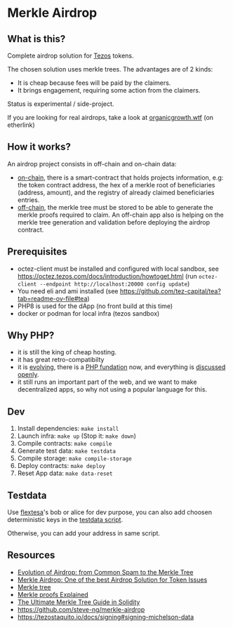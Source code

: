 # Merkle Airdrop

## What is this?

Complete airdrop solution for [Tezos](https://tezos.com/) tokens.

The chosen solution uses merkle trees.
The advantages are of 2 kinds:

- It is cheap because fees will be paid by the claimers.
- It brings engagement, requiring some action from the claimers.

Status is experimental / side-project.

If you are looking for real airdrops, take a look at [organicgrowth.wtf](https://www.organicgrowth.wtf) 
(on etherlink)

## How it works?

An airdrop project consists in off-chain and on-chain data:
- [on-chain](./contracts), there is a smart-contract that holds projects information, e.g: the token contract address,
the hex of a merkle root of beneficiaries (address, amount), and the registry of already claimed beneficiaries entries.
- [off-chain](./app), the merkle tree must be stored to be able to generate the merkle proofs required to claim.
An off-chain app also is helping on the merkle tree generation and validation before deploying the airdrop contract.

## Prerequisites

- octez-client must be installed and configured with local sandbox, see https://octez.tezos.com/docs/introduction/howtoget.html 
    (run `octez-client --endpoint http://localhost:20000 config update`)
- You need eli and ami installed (see https://github.com/tez-capital/tea?tab=readme-ov-file#tea)
- PHP8 is used for the dApp (no front build at this time)
- docker or podman for local infra (tezos sandbox)

## Why PHP?

- it is still the king of cheap hosting.
- it has great retro-compatibilty
- it is [evolving](https://php.watch), there is a [PHP fundation](https://thephp.foundation/) now, and everything is [discussed openly](https://php.watch/rfcs).
- it still runs an important part of the web, and we want to make decentralized apps, so why not using a popular language for this.

## Dev

1. Install dependencies: `make install`
2. Launch infra: `make up` (Stop it: `make down`)
3. Compile contracts: `make compile`
4. Generate test data: `make testdata`
5. Compile storage: `make compile-storage`
6. Deploy contracts: `make deploy`
7. Reset App data: `make data-reset`

## Testdata

Use [flextesa](https://gitlab.com/tezos/flextesa)'s bob or alice for dev purpose, you can also add
choosen deterministic keys in the [testdata script](./infra/testdata.ts).

Otherwise, you can add your address in same script.

## Resources

- [Evolution of Airdrop: from Common Spam to the Merkle Tree](https://hackernoon.com/evolution-of-airdrop-from-common-spam-to-the-merkle-tree-30caa2344170)
- [Merkle Airdrop: One of the best Airdrop Solution for Token Issues](https://medium.com/mochilab/merkle-airdrop-one-of-the-best-airdrop-solution-for-token-issues-e2279df1c5c1)
- [Merkle tree](https://en.wikipedia.org/wiki/Merkle_tree)
- [Merkle proofs Explained](https://medium.com/crypto-0-nite/merkle-proofs-explained-6dd429623dc5)
- [The Ultimate Merkle Tree Guide in Solidity](https://soliditydeveloper.com/merkle-tree)
- <https://github.com/steve-ng/merkle-airdrop>
- <https://tezostaquito.io/docs/signing#signing-michelson-data>
